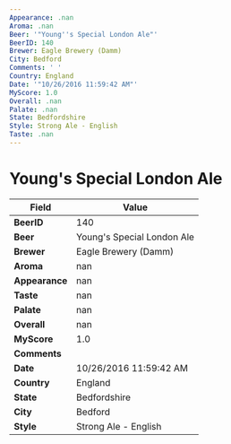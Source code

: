 ```yaml
---
Appearance: .nan
Aroma: .nan
Beer: '"Young''s Special London Ale"'
BeerID: 140
Brewer: Eagle Brewery (Damm)
City: Bedford
Comments: ' '
Country: England
Date: '"10/26/2016 11:59:42 AM"'
MyScore: 1.0
Overall: .nan
Palate: .nan
State: Bedfordshire
Style: Strong Ale - English
Taste: .nan
---
```


# Young's Special London Ale

| Field         | Value |
|---------------|-------|
| **BeerID** | 140 |
| **Beer** | Young's Special London Ale |
| **Brewer** | Eagle Brewery (Damm) |
| **Aroma** | nan |
| **Appearance** | nan |
| **Taste** | nan |
| **Palate** | nan |
| **Overall** | nan |
| **MyScore** | 1.0 |
| **Comments** |   |
| **Date** | 10/26/2016 11:59:42 AM |
| **Country** | England |
| **State** | Bedfordshire |
| **City** | Bedford |
| **Style** | Strong Ale - English |
